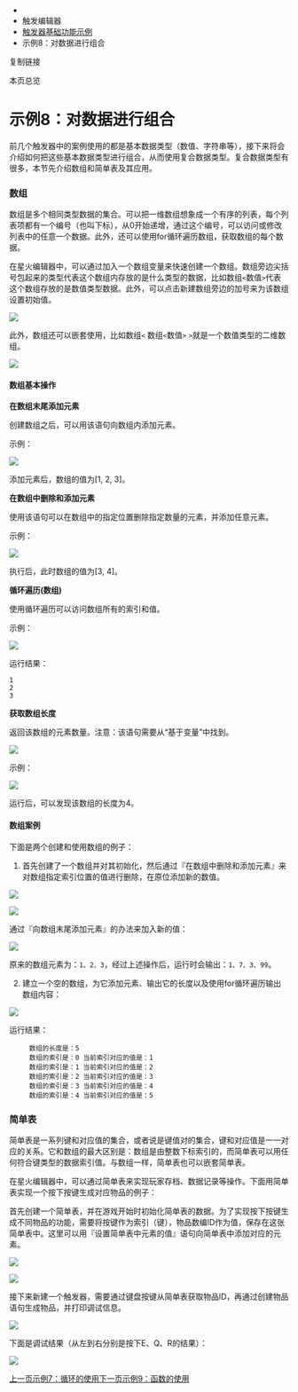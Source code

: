   * [](/)
  * 触发编辑器
  * [触发器基础功能示例](/Manual/TriggerEditor/Example/Intro)
  * 示例8：对数据进行组合

复制链接

本页总览

# 示例8：对数据进行组合

前几个触发器中的案例使用的都是基本数据类型（数值、字符串等），接下来将会介绍如何把这些基本数据类型进行组合，从而使用复合数据类型。复合数据类型有很多，本节先介绍数组和简单表及其应用。

### 数组[​](/Manual/TriggerEditor/Example/Collections#数组 "数组的直接链接")

数组是多个相同类型数据的集合。可以把一维数组想象成一个有序的列表，每个列表项都有一个编号（也叫下标），从0开始递增，通过这个编号，可以访问或修改列表中的任意一个数据。此外，还可以使用for循环遍历数组，获取数组的每个数据。

在星火编辑器中，可以通过加入一个数组变量来快速创建一个数组。数组旁边尖括号包起来的类型代表这个数组内存放的是什么类型的数据，比如数组`<`数值`>`代表这个数组存放的是数值类型数据。此外，可以点击新建数组旁边的加号来为该数组设置初始值。

![](/assets/images/CreateArray-0356f387b838b69e78705fbb01504974.gif)

此外，数组还可以嵌套使用，比如数组`<` 数组`<`数值`>` `>`就是一个数值类型的二维数组。

![](/assets/images/2DArray-8929708a8eda71c0c8a70a9e58f930a9.png)

#### 数组基本操作[​](/Manual/TriggerEditor/Example/Collections#数组基本操作 "数组基本操作的直接链接")

**在数组末尾添加元素**

创建数组之后，可以用该语句向数组内添加元素。

示例：

![](/assets/images/AddElement-98c5953c4c7a12e1b3a061876b426f25.png)

添加元素后，数组的值为[1, 2, 3]。

**在数组中删除和添加元素**

使用该语句可以在数组中的指定位置删除指定数量的元素，并添加任意元素。

示例：

![](/assets/images/DeleteAndAdd-8c31871fe704a279c65e465b3c0502e7.png)

执行后，此时数组的值为[3, 4]。

**循环遍历(数组)**

使用循环遍历可以访问数组所有的索引和值。

示例：

![](/assets/images/ipairs-e7f2313ec074b32b6b3b3a1548713f2e.png)

运行结果：

    
    
    1  
    2  
    3  
    

**获取数组长度**

返回该数组的元素数量。注意：该语句需要从“基于变量”中找到。

![](/assets/images/Length-2c1f86c29c572a9ad3260ab55b0d2df0.png)

示例：

![](/assets/images/LengthExample-aac2bcd21606cc7237449974eb87baff.png)

运行后，可以发现该数组的长度为4。

#### 数组案例[​](/Manual/TriggerEditor/Example/Collections#数组案例 "数组案例的直接链接")

下面是两个创建和使用数组的例子：

  1. 首先创建了一个数组并对其初始化，然后通过『在数组中删除和添加元素』来对数组指定索引位置的值进行删除，在原位添加新的数值。

![](/assets/images/ArrayExample1-e8dc2a53063f7b50eb044ce0824a1847.png)

![](/assets/images/DeleteAndPush-53fc22516731576c60ac759ef90ece93.png)

通过『向数组末尾添加元素』的办法来加入新的值：

![](/assets/images/Pushback-802c5dce550a07471c0a07fcbd85c904.png)

原来的数组元素为：`1、2、3`，经过上述操作后，运行时会输出：`1、7、3、99`。

  2. 建立一个空的数组，为它添加元素、输出它的长度以及使用for循环遍历输出数组内容：

![](/assets/images/ArrayExample2-d52c4bc4f27f1a05ad9350e14815d955.png)

运行结果：

         
         数组的长度是：5  
         数组的索引是：0 当前索引对应的值是：1  
         数组的索引是：1 当前索引对应的值是：2  
         数组的索引是：2 当前索引对应的值是：3  
         数组的索引是：3 当前索引对应的值是：4  
         数组的索引是：4 当前索引对应的值是：5  
         

### 简单表[​](/Manual/TriggerEditor/Example/Collections#简单表 "简单表的直接链接")

简单表是一系列键和对应值的集合，或者说是键值对的集合，键和对应值是一一对应的关系。它和数组的最大区别是：数组是由整数下标索引的，而简单表可以用任何符合键类型的数据索引值。与数组一样，简单表也可以嵌套简单表。

在星火编辑器中，可以通过简单表来实现玩家存档、数据记录等操作。下面用简单表实现一个按下按键生成对应物品的例子：

首先创建一个简单表，并在游戏开始时初始化简单表的数据。为了实现按下按键生成不同物品的功能，需要将按键作为索引（键），物品数编ID作为值，保存在这张简单表中。这里可以用『设置简单表中元素的值』语句向简单表中添加对应的元素。

![](/assets/images/GlobalLuatable-6a4b1f7d72eb47aa35329102c3a03ff5.png)

![](/assets/images/InitTable-af5133d84dcd3ffb036293cb91a93cb7.png)

接下来新建一个触发器，需要通过键盘按键从简单表获取物品ID，再通过创建物品语句生成物品，并打印调试信息。

![](/assets/images/TableExample-61e7bad4243545684a3e0a8b062e4cfd.png)

下面是调试结果（从左到右分别是按下E、Q、R的结果）：

![](/assets/images/Result-36a128534f6674c55b70b9332a3301df.png)

[上一页示例7：循环的使用](/Manual/TriggerEditor/Example/Loops)[下一页示例9：函数的使用](/Manual/TriggerEditor/Example/BasicFunction)


